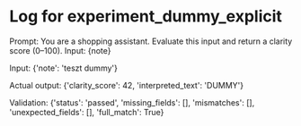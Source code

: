 # Log for experiment_dummy_explicit

Prompt: You are a shopping assistant.
Evaluate this input and return a clarity score (0–100).
Input: {note}


Input: {'note': 'teszt dummy'}

Actual output: {'clarity_score': 42, 'interpreted_text': 'DUMMY'}

Validation: {'status': 'passed', 'missing_fields': [], 'mismatches': [], 'unexpected_fields': [], 'full_match': True}
